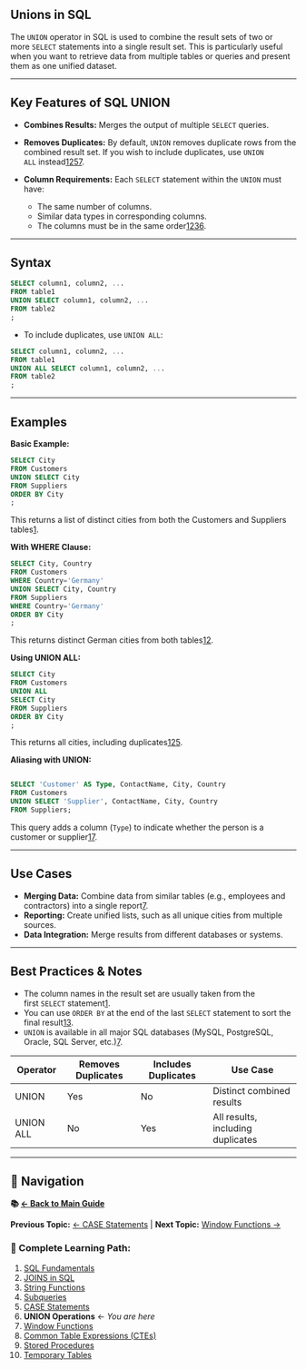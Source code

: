 ## Unions in SQL

The `UNION` operator in SQL is used to combine the result sets of two or more `SELECT` statements into a single result set. This is particularly useful when you want to retrieve data from multiple tables or queries and present them as one unified dataset.

---

## **Key Features of SQL UNION**

- **Combines Results:** Merges the output of multiple `SELECT` queries.
    
- **Removes Duplicates:** By default, `UNION` removes duplicate rows from the combined result set. If you wish to include duplicates, use `UNION ALL` instead[1](https://www.w3schools.com/sql/sql_union.asp)[2](https://www.programiz.com/sql/union)[5](https://docs.oracle.com/en/database/oracle/oracle-database/18/sqlrf/The-UNION-ALL-INTERSECT-MINUS-Operators.html)[7](https://hightouch.com/sql-dictionary/sql-union).
    
- **Column Requirements:** Each `SELECT` statement within the `UNION` must have:
    
    - The same number of columns.
    - Similar data types in corresponding columns.
    - The columns must be in the same order[1](https://www.w3schools.com/sql/sql_union.asp)[2](https://www.programiz.com/sql/union)[3](https://www.sqlshack.com/sql-union-overview-usage-and-examples/)[6](https://trainings.internshala.com/blog/sql-union/).

---

## **Syntax**

```sql
SELECT column1, column2, ... 
FROM table1 
UNION SELECT column1, column2, ... 
FROM table2
;
```
- To include duplicates, use `UNION ALL`:
```sql
SELECT column1, column2, ... 
FROM table1 
UNION ALL SELECT column1, column2, ... 
FROM table2
;
```
---

## **Examples**

**Basic Example:**

```sql
SELECT City 
FROM Customers 
UNION SELECT City 
FROM Suppliers 
ORDER BY City
;
```
This returns a list of distinct cities from both the Customers and Suppliers tables[1](https://www.w3schools.com/sql/sql_union.asp).

**With WHERE Clause:**
```sql
SELECT City, Country 
FROM Customers 
WHERE Country='Germany' 
UNION SELECT City, Country 
FROM Suppliers 
WHERE Country='Germany' 
ORDER BY City
;
```
This returns distinct German cities from both tables[1](https://www.w3schools.com/sql/sql_union.asp)[2](https://www.programiz.com/sql/union).

**Using UNION ALL:**

```sql
SELECT City 
FROM Customers 
UNION ALL 
SELECT City 
FROM Suppliers 
ORDER BY City
;
```
This returns all cities, including duplicates[1](https://www.w3schools.com/sql/sql_union.asp)[2](https://www.programiz.com/sql/union)[5](https://docs.oracle.com/en/database/oracle/oracle-database/18/sqlrf/The-UNION-ALL-INTERSECT-MINUS-Operators.html).

**Aliasing with UNION:**

```sql

SELECT 'Customer' AS Type, ContactName, City, Country 
FROM Customers 
UNION SELECT 'Supplier', ContactName, City, Country 
FROM Suppliers;
```
This query adds a column (`Type`) to indicate whether the person is a customer or supplier[1](https://www.w3schools.com/sql/sql_union.asp)[7](https://hightouch.com/sql-dictionary/sql-union).

---

## **Use Cases**

- **Merging Data:** Combine data from similar tables (e.g., employees and contractors) into a single report[7](https://hightouch.com/sql-dictionary/sql-union).
- **Reporting:** Create unified lists, such as all unique cities from multiple sources.
- **Data Integration:** Merge results from different databases or systems.

---

## **Best Practices & Notes**

- The column names in the result set are usually taken from the first `SELECT` statement[1](https://www.w3schools.com/sql/sql_union.asp).
- You can use `ORDER BY` at the end of the last `SELECT` statement to sort the final result[1](https://www.w3schools.com/sql/sql_union.asp)[3](https://www.sqlshack.com/sql-union-overview-usage-and-examples/).
- `UNION` is available in all major SQL databases (MySQL, PostgreSQL, Oracle, SQL Server, etc.)[7](https://hightouch.com/sql-dictionary/sql-union).

| Operator  | Removes Duplicates | Includes Duplicates | Use Case                          |
| --------- | ------------------ | ------------------- | --------------------------------- |
| UNION     | Yes                | No                  | Distinct combined results         |
| UNION ALL | No                 | Yes                 | All results, including duplicates |

---

## 🔗 Navigation

**📚 [← Back to Main Guide](README.md)**

**Previous Topic:** [← CASE Statements](CASE%20Statement%20in%20SQL.md) | **Next Topic:** [Window Functions →](Window%20Functions%20in%20SQL.md)

### 📖 Complete Learning Path:
1. [SQL Fundamentals](SQL.md)
2. [JOINS in SQL](JOINS%20in%20SQL.md)
3. [String Functions](Strings%20in%20SQL.md)
4. [Subqueries](Subqueries%20in%20SQL.md)
5. [CASE Statements](CASE%20Statement%20in%20SQL.md)
6. **UNION Operations** ← *You are here*
7. [Window Functions](Window%20Functions%20in%20SQL.md)
8. [Common Table Expressions (CTEs)](Common%20Table%20Expressions%20(CTEs)%20in%20MySQL.md)
9. [Stored Procedures](Stored%20Procedures%20in%20SQL.md)
10. [Temporary Tables](Temporary%20Tables%20in%20SQL.md)